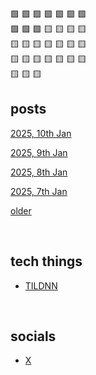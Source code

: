 🟩 🟩 🟩 🟩 🟩 🟩 🟩   <br>
🟩 🟩 🟩 🟨 🟨 🟨 🟨  <br>
🟨 🟨 🟨 🟨 🟨 🟨 🟨  <br>
🟨 🟨 🟨 🟨 🟨 🟨 🟨  <br>
🟨 🟨 🟨  <br>


## posts

[2025, 10th Jan](2025/0110.md)

[2025, 9th Jan](2025/0109.md)

[2025, 8th Jan](2025/0108.md)

[2025, 7th Jan](2025/0107.md)

[older](https://github.com/attentionmech/ammusings/tree/main/2025)

<br>

## tech things

- [TILDNN](https://attentionmech.github.io/TILDNN)

<br>

## socials

- [X](https://x.com/attentionmech)

